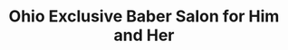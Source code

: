 ---
title: "Ohio Exclusive Baber Salon for Him and Her"
url: /amherst/ohio-exclusive-baber-salon-for-him-and-her/
shop: Friseur
---